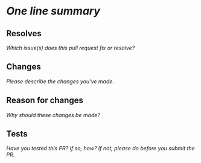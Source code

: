 # _One line summary_

## Resolves

_Which issue(s) does this pull request fix or resolve?_

## Changes

_Please describe the changes you've made._

## Reason for changes

_Why should these changes be made?_

## Tests

_Have you tested this PR? If so, how? If not, please do before you submit the PR._
